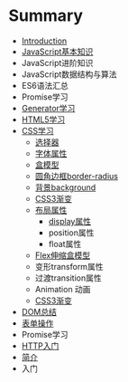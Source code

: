 # Summary

* [Introduction](README.md)
* [JavaScript基本知识](chapter1.md)
* JavaScript进阶知识
* JavaScript数据结构与算法
* ES6语法汇总
* Promise学习
* [Generator学习](generatorxue-xi.md)
* [HTML5学习](html5xue-xi.md)
* [CSS学习](cssxue-xi.md)
  * [选择器](cssxue-xi/xuan-ze-qi.md)
  * [字体属性](cssxue-xi/zi-ti-shu-xing.md)
  * [盒模型](cssxue-xi/he-mo-xing.md)
  * [圆角边框border-radius](cssxue-xi/yuan-jiao-bian-kuang-border-radius.md)
  * [背景background](cssxue-xi/bei-jing-background.md)
  * [CSS3渐变](cssxue-xi/css3jian-bian.md)
  * [布局属性](cssxue-xi/bu-ju-shu-xing.md)
    * [display属性](cssxue-xi/bu-ju-shu-xing/displayshu-xing.md)
    * position属性
    * float属性
  * [Flex伸缩盒模型](cssxue-xi/flexshen-suo-he-mo-xing.md)
  * 变形transform属性
  * 过渡transition属性
  * Animation 动画
  * [CSS3渐变](cssxue-xi/css3jian-bian.md)
* [DOM总结](domzong-jie.md)
* [表单操作](biao-dan-cao-zuo.md)
* Promise学习
* [HTTP入门](httpru-men.md)
* [简介](jian-jie.md)
* 入门

